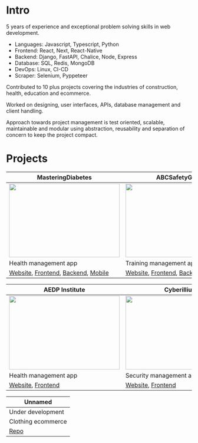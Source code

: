 # Intro
5 years of experience and exceptional problem solving skills in web development.

- Languages: Javascript, Typescript, Python
- Frontend: React, Next, React-Native
- Backend: Django, FastAPI, Chalice, Node, Express
- Database: SQL, Redis, MongoDB
- DevOps: Linux, CI-CD
- Scraper: Selenium, Pyppeteer

Contributed to 10 plus projects covering the industries of construction, health, education and ecommerce.

Worked on designing, user interfaces, APIs, database management and client handling.  

Approach towards project management is test oriented, scalable, maintainable and modular using abstraction, reusability and separation of concern to keep the project compact.

# Projects

| MasteringDiabetes | ABCSafetyGroup | AtomicGrowth |
|-----------|-----------|-----------|
| <img src="https://github.com/user-attachments/assets/ef734e95-5ca6-4ecc-a26c-9a18117f0c70" width="300" height="200"/> | <img src="https://github.com/user-attachments/assets/209ff49c-5541-4e94-bf26-7359054d0658" width="300" height="200"/> | <img src="https://github.com/user-attachments/assets/555feee2-fbcb-42a8-ad03-37c737adc86e" width="300" height="200"/> |
| Health management app | Training management app | Amazon seller central management app |
| [Website](https://www.masteringdiabetes.org/), [Frontend](https://github.com/rahu7v3rma/md-coach-dashboard), [Backend](https://github.com/rahu7v3rma/md-backend), [Mobile](https://github.com/rahu7v3rma/md-app) | [Website](https://www.abcsafetygroup.com), [Frontend](https://github.com/rahu7v3rma/abc-safety-group-web), [Backend](https://github.com/rahu7v3rma/abc-safety-group-api), [Database](https://github.com/rahu7v3rma/abc-safety-group-database) | [Website](https://www.atomic-growth.com), [Frontend](https://github.com/rahu7v3rma/atomic-frontend), [Backend](https://github.com/rahu7v3rma/atomic-backend)

| AEDP Institute | Cyberillium | Nicklas |
|-----------|-----------|-----------|
| <img src="https://github.com/user-attachments/assets/6230072c-5aa4-49ab-9cc0-7095fa720470" width="300" height="200"/> | <img src="https://github.com/user-attachments/assets/6003bf45-e8b6-48ef-82ef-e0b5ec4ac65a" width="300" height="200"/> | <img src="https://github.com/user-attachments/assets/d22c89ea-863c-4c41-8959-2c47f67e60db" width="300" height="200"/> |
| Health management app | Security management app | Custom ecommerce |
| [Website](https://aedpinstitute.org), [Frontend](https://github.com/rahu7v3rma/aedp-frontend) | [Website](https://www.cyberillium.com), [Frontend](https://github.com/rahu7v3rma/cyberillium-frontend) | [Frontend](https://github.com/rahu7v3rma/np-frontend), [Backend](https://github.com/rahu7v3rma/np-backend)

| Unnamed |
| ------- |
| Under development |
| Clothing ecommerce |
| [Repo](https://github.com/rahu7v3rma/unnamed) |


